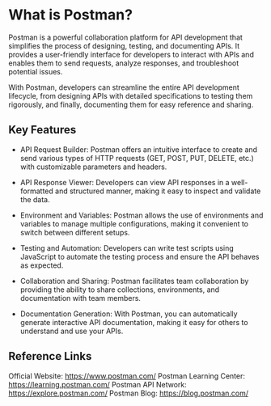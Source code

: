 # What is Postman?

Postman is a powerful collaboration platform for API development that simplifies the process of designing, testing, and documenting APIs. It provides a user-friendly interface for developers to interact with APIs and enables them to send requests, analyze responses, and troubleshoot potential issues.

With Postman, developers can streamline the entire API development lifecycle, from designing APIs with detailed specifications to testing them rigorously, and finally, documenting them for easy reference and sharing.

## Key Features
- API Request Builder: Postman offers an intuitive interface to create and send various types of HTTP requests (GET, POST, PUT, DELETE, etc.) with customizable parameters and headers.

- API Response Viewer: Developers can view API responses in a well-formatted and structured manner, making it easy to inspect and validate the data.

- Environment and Variables: Postman allows the use of environments and variables to manage multiple configurations, making it convenient to switch between different setups.

- Testing and Automation: Developers can write test scripts using JavaScript to automate the testing process and ensure the API behaves as expected.

- Collaboration and Sharing: Postman facilitates team collaboration by providing the ability to share collections, environments, and documentation with team members.

- Documentation Generation: With Postman, you can automatically generate interactive API documentation, making it easy for others to understand and use your APIs.

## Reference Links
Official Website: https://www.postman.com/
Postman Learning Center: https://learning.postman.com/
Postman API Network: https://explore.postman.com/
Postman Blog: https://blog.postman.com/
